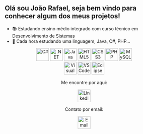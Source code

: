 ## Olá sou João Rafael, seja bem vindo para conhecer algum dos meus projetos!

- 📚 Estudando ensino médio integrado com curso técnico em Desenvolvimento de Sistemas
- 📘 Cada hora estudando uma linguagem, Java, C#, PHP...
<div align="center">
  <!-- C# -->
  <img src="https://cdn.jsdelivr.net/gh/devicons/devicon/icons/csharp/csharp-original.svg" height="40" alt="C#" />

  <!-- .NET -->
  <img src="https://cdn.jsdelivr.net/gh/devicons/devicon/icons/dot-net/dot-net-original.svg" height="40" alt=".NET" />

  <!-- Java -->
  <img src="https://cdn.jsdelivr.net/gh/devicons/devicon/icons/java/java-original.svg" height="40" alt="Java" />

  <!-- HTML -->
  <img src="https://cdn.jsdelivr.net/gh/devicons/devicon/icons/html5/html5-original.svg" height="40" alt="HTML5" />

  <!-- CSS -->
  <img src="https://cdn.jsdelivr.net/gh/devicons/devicon/icons/css3/css3-original.svg" height="40" alt="CSS3" />

  <!-- PHP -->
  <img src="https://cdn.jsdelivr.net/gh/devicons/devicon/icons/php/php-original.svg" height="40" alt="PHP" />

  <!-- MySQL -->
  <img src="https://cdn.jsdelivr.net/gh/devicons/devicon/icons/mysql/mysql-original.svg" height="40" alt="MySQL" />
</div>

<div align="center">
  <!-- Visual Studio 2022-->
  <img src="https://cdn.jsdelivr.net/gh/devicons/devicon/icons/visualstudio/visualstudio-plain.svg" height="40" alt="Visual Studio" />

  <!-- VS Code -->
  <img src="https://cdn.jsdelivr.net/gh/devicons/devicon/icons/vscode/vscode-original.svg" height="40" alt="VS Code" />

  <!-- Eclipse -->
  <img src="https://cdn.jsdelivr.net/gh/devicons/devicon/icons/eclipse/eclipse-original.svg" height="40" alt="Eclipse" />

</div>

<div align="center">
  <p>Me encontre por aqui:</p>

  
  <!-- LinkedIn -->
  <a href="https://www.linkedin.com/in/jo%C3%A3o-rafael-alves-recco-694b05328/" target="_blank">
    <img src="https://cdn.jsdelivr.net/gh/devicons/devicon/icons/linkedin/linkedin-original.svg" height="40" alt="LinkedIn" />
  </a>


<p>Contato por email:</p>
  <!-- Email -->
  <a href="mailto:joao.alvesrecco@gmail.com" target="_blank">
    <img src="https://cdn.jsdelivr.net/gh/devicons/devicon/icons/google/google-original.svg" height="40" alt="Email" />
  </a>
</div>


